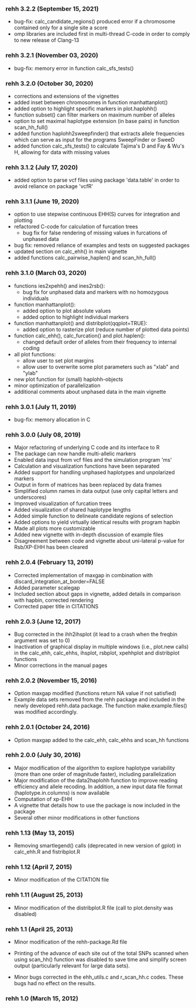 ### rehh 3.2.2 (September 15, 2021)

* bug-fix: calc_candidate_regions() produced error if a chromosome contained only for a single site a score
* omp libraries are included first in multi-thread C-code in order to comply to new release of Clang-13

### rehh 3.2.1 (November 03, 2020)

* bug-fix: memory error in function calc_sfs_tests()

### rehh 3.2.0 (October 30, 2020)

* corrections and extensions of the vignettes
* added inset between chromosomes in function manhattanplot()
* added option to highlight specific markers in plot.haplohh()
* function subset() can filter markers on maximum number of alleles
* option to set maximal haplotype extension (in base pairs) in function scan_hh_full()
* added function haplohh2sweepfinder() that extracts allele frequencies which can serve as input for the programs SweepFinder or SweeD
* added function calc_sfs_tests() to calculate Tajima's D and Fay & Wu's H, allowing for data with missing values

### rehh 3.1.2 (July 17, 2020)

* added option to parse vcf files using package 'data.table' in order to avoid reliance on package 'vcfR'

### rehh 3.1.1 (June 19, 2020)

* option to use stepwise continuous EHH(S) curves for integration and plotting
* refactored C-code for calculation of furcation trees
  + bug fix for false rendering of missing values in furcations of unphased data
* bug fix: removed reliance of examples and tests on suggested packages
* updated section on calc_ehh() in main vignette
* added functions calc_pairwise_haplen() and scan_hh_full()

### rehh 3.1.0 (March 03, 2020)

* functions ies2xpehh() and ines2rsb():
  + bug fix for unphased data and markers with no homozygous individuals
* function manhattanplot(): 
  + added option to plot absolute values
  + added option to highlight individual markers
* function manhattanplot() and distribplot(qqplot=TRUE):
  + added option to rasterize plot (reduce number of plotted data points)
* function calc_ehh(), calc_furcation() and plot.haplen():
  + changed default order of alleles from their frequency to internal coding
* all plot functions: 
  + allow user to set plot margins
  + allow user to overwrite some plot parameters such as "xlab" and "ylab"
* new plot function for (small) haplohh-objects
* minor optimization of parallelization
* additional comments about unphased data in the main vignette

### rehh 3.0.1 (July 11, 2019)

* bug-fix: memory allocation in C

### rehh 3.0.0 (July 08, 2019)

* Major refactoring of underlying C code and its interface to R
* The package can now handle multi-allelic markers
* Enabled data input from vcf files and the simulation program 'ms'
* Calculation and visualization functions have been separated
* Added support for handling unphased haplotypes and unpolarized markers
* Output in form of matrices has been replaced by data frames
* Simplified column names in data output (use only capital letters and underscores)
* Improved visualization of furcation trees
* Added visualization of shared haplotype lengths
* Added simple function to delineate candidate regions of selection
* Added options to yield virtually identical results with program hapbin
* Made all plots more customizable
* Added new vignette with in-depth discussion of example files
* Disagreement between code and vignette about uni-lateral p-value for Rsb/XP-EHH has been cleared

### rehh 2.0.4 (February 13, 2019)

* Corrected implementation of maxgap in combination with discard_integration_at_border=FALSE
* Added parameter scalegap
* Included section about gaps in vignette, added details in comparison with hapbin, corrected rendering
* Corrected paper title in CITATIONS

### rehh 2.0.3 (June 12, 2017)

* Bug corrected in the ihh2ihsplot (it lead to a crash when the freqbin argument was set to 0)
* Inactivation of graphical display in multiple windows (i.e., plot.new calls) in the calc_ehh, calc_ehhs, ihsplot, rsbplot, xpehhplot and distribplot functions
* Minor corrections in the manual pages

### rehh 2.0.2 (November 15, 2016)

* Option maxgap modified (functions return NA value if not satisfied)
* Example data sets removed from the rehh package and included in the newly developed rehh.data package. The function make.example.files() was modified accordingly.

### rehh 2.0.1 (October 24, 2016)

* Option maxgap added to the calc_ehh, calc_ehhs and scan_hh functions

### rehh 2.0.0 (July 30, 2016)

* Major modification of the algorithm to explore haplotype variability (more than one order of magnitude faster), including parallelization
* Major modification of the data2haplohh function to improve reading efficiency and allele recoding. In addition, a new input data file format (haplotype.in.columns) is now available
* Computation of xp-EHH
* A vignette that details how to use the package is now included in the package
* Several other minor modifications in other functions

### rehh 1.13 (May 13, 2015)

* Removing smartlegend() calls (deprecated in new version of gplot) in calc_ehh.R and fistribplot.R

### rehh 1.12 (April 7, 2015)

* Minor modification of the CITATION file

### rehh 1.11 (August 25, 2013)

* Minor modification of the distribplot.R file (call to plot.density was disabled)

### rehh 1.1 (April 25, 2013)

* Minor modification of the rehh-package.Rd file

* Printing of the advance of each site out of the total SNPs scanned when using scan_hh() function was disabled to save time and simplify screen output (particularly relevant for large data sets).

* Minor bugs corrected in the ehh_utils.c and r_scan_hh.c codes. These bugs had no effect on the results.

### rehh 1.0 (March 15, 2012)